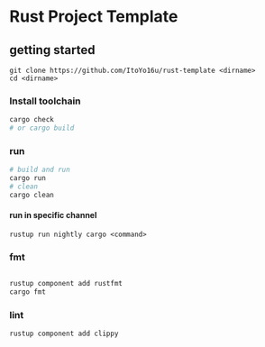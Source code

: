 # Rust Project Template


## getting started

```
git clone https://github.com/ItoYo16u/rust-template <dirname>
cd <dirname>
```

### Install toolchain

```bash
cargo check 
# or cargo build

```

### run

```bash
# build and run
cargo run
# clean
cargo clean
```

#### run in specific channel
```shell
rustup run nightly cargo <command>
```

### fmt

```bash

rustup component add rustfmt
cargo fmt
```

### lint

```bash
rustup component add clippy
```
